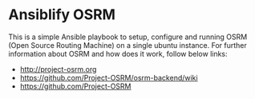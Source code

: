 # Ansiblify OSRM

This is a simple Ansible playbook to setup, configure and running OSRM (Open Source Routing Machine) on a single ubuntu instance.
For further information about OSRM and how does it work, follow below links:

* http://project-osrm.org
* https://github.com/Project-OSRM/osrm-backend/wiki
* https://github.com/Project-OSRM
